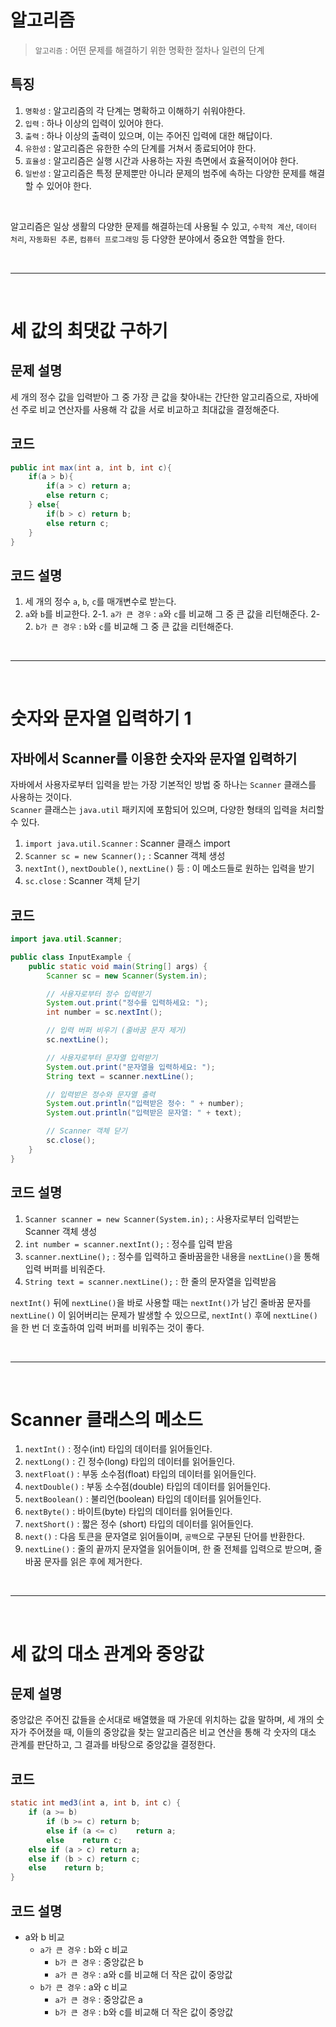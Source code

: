 # 알고리즘

> `알고리즘` : 어떤 문제를 해결하기 위한 명확한 절차나 일련의 단계

## 특징
1. `명확성` : 알고리즘의 각 단계는 명확하고 이해하기 쉬워야한다.
2. `입력` : 하나 이상의 입력이 있어야 한다.
3. `출력` : 하나 이상의 출력이 있으며, 이는 주어진 입력에 대한 해답이다.
4. `유한성` : 알고리즘은 유한한 수의 단계를 거쳐서 종료되어야 한다.
5. `효율성` : 알고리즘은 실행 시간과 사용하는 자원 측면에서 효율적이어야 한다.
6. `일반성` : 알고리즘은 특정 문제뿐만 아니라 문제의 범주에 속하는 다양한 문제를 해결할 수 있어야 한다.

<br>

알고리즘은 일상 생활의 다양한 문제를 해결하는데 사용될 수 있고, `수학적 계산`, `데이터 처리`, `자동화된 추론`, `컴퓨터 프로그래밍` 등 다양한 분야에서 중요한 역할을 한다.

<br>

---

<br>

# 세 값의 최댓값 구하기

## 문제 설명
세 개의 정수 값을 입력받아 그 중 가장 큰 값을 찾아내는 간단한 알고리즘으로, 자바에선 주로 비교 연산자를 사용해 각 값을 서로 비교하고 최대값을 결정해준다.

## 코드
```java
public int max(int a, int b, int c){
    if(a > b){
        if(a > c) return a;
        else return c;
    } else{
        if(b > c) return b;
        else return c;
    }
}
```

## 코드 설명
1. 세 개의 정수 `a`, `b`, `c`를 매개변수로 받는다.
2. `a`와 `b`를 비교한다.
  2-1. `a가 큰 경우` : `a`와 `c`를 비교해 그 중 큰 값을 리턴해준다.
  2-2. `b가 큰 경우` : `b`와 `c`를 비교해 그 중 큰 값을 리턴해준다.

<br>

---

<br>

# 숫자와 문자열 입력하기 1

## 자바에서 Scanner를 이용한 숫자와 문자열 입력하기
자바에서 사용자로부터 입력을 받는 가장 기본적인 방법 중 하나는 `Scanner` 클래스를 사용하는 것이다.
<br>
`Scanner` 클래스는 `java.util` 패키지에 포함되어 있으며, 다양한 형태의 입력을 처리할 수 있다.

1. `import java.util.Scanner` : Scanner 클래스 import
2. `Scanner sc = new Scanner();` : Scanner 객체 생성
3. `nextInt()`, `nextDouble()`, `nextLine()` 등 : 이 메소드들로 원하는 입력을 받기
4. `sc.close` : Scanner 객체 닫기

## 코드
```java
import java.util.Scanner;

public class InputExample {
    public static void main(String[] args) {
        Scanner sc = new Scanner(System.in);

        // 사용자로부터 정수 입력받기
        System.out.print("정수를 입력하세요: ");
        int number = sc.nextInt();

        // 입력 버퍼 비우기 (줄바꿈 문자 제거)
        sc.nextLine();

        // 사용자로부터 문자열 입력받기
        System.out.print("문자열을 입력하세요: ");
        String text = scanner.nextLine();

        // 입력받은 정수와 문자열 출력
        System.out.println("입력받은 정수: " + number);
        System.out.println("입력받은 문자열: " + text);

        // Scanner 객체 닫기
        sc.close();
    }
}
```

## 코드 설명
1. `Scanner scanner = new Scanner(System.in);` : 사용자로부터 입력받는 Scanner 객체 생성
2. `int number = scanner.nextInt();` : 정수를 입력 받음
3. `scanner.nextLine();` : 정수를 입력하고 줄바꿈을한 내용을 `nextLine()`을 통해 입력 버퍼를 비워준다.
4. `String text = scanner.nextLine();` : 한 줄의 문자열을 입력받음

`nextInt()` 뒤에 `nextLine()`을 바로 사용할 때는 `nextInt()`가 남긴 줄바꿈 문자를 `nextLine()` 이 읽어버리는 문제가 발생할 수 있으므로, `nextInt()` 후에 `nextLine()`을 한 번 더 호출하여 입력 버퍼를 비워주는 것이 좋다.

<br>

---

<br>

# Scanner 클래스의 메소드
1. `nextInt()` : 정수(int) 타입의 데이터를 읽어들인다.
2. `nextLong()` : 긴 정수(long) 타입의 데이터를 읽어들인다.
3. `nextFloat()` : 부동 소수점(float) 타입의 데이터를 읽어들인다.
4. `nextDouble()` : 부동 소수점(double) 타입의 데이터를 읽어들인다.
5. `nextBoolean()` : 불리언(boolean) 타입의 데이터를 읽어들인다.
6. `nextByte()` : 바이트(byte) 타입의 데이터를 읽어들인다.
7. `nextShort()` : 짧은 정수 (short) 타입의 데이터를 읽어들인다.
8. `next()` : 다음 토큰을 문자열로 읽어들이며, `공백`으로 구분된 단어를 반환한다.
9. `nextLine()` : 줄의 끝까지 문자열을 읽어들이며, 한 줄 전체를 입력으로 받으며, 줄바꿈 문자를 읽은 후에 제거한다.

<br>

---

<br>

# 세 값의 대소 관계와 중앙값

## 문제 설명
중앙값은 주어진 값들을 순서대로 배열했을 때 가운데 위치하는 값을 말하며, 세 개의 숫자가 주어졌을 때, 이들의 중앙값을 찾는 알고리즘은 비교 연산을 통해 각 숫자의 대소 관계를 판단하고, 그 결과를 바탕으로 중앙값을 결정한다.

## 코드
```java
static int med3(int a, int b, int c) {
    if (a >= b)
        if (b >= c) return b;
        else if (a <= c)    return a;
        else    return c;
    else if (a > c) return a;
    else if (b > c) return c;
    else    return b;
}
```

## 코드 설명
- a와 b 비교
  - `a가 큰 경우` : b와 c 비교
    - `b가 큰 경우` : 중앙값은 b
    - `a가 큰 경우` : a와 c를 비교해 더 작은 값이 중앙값
  - `b가 큰 경우` : a와 c 비교
    - `a가 큰 경우` : 중앙값은 a
    - `b가 큰 경우` : b와 c를 비교해 더 작은 값이 중앙값
